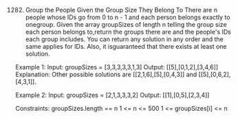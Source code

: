 1282. Group the People Given the Group Size They Belong To
There are n people whose IDs go from 0 to n - 1 and each person belongs exactly to onegroup. Given the array groupSizes of length n telling the group size each person belongs to,return the groups there are and the people's IDs each group includes.
You can return any solution in any order and the same applies for IDs. Also, it isguaranteed that there exists at least one solution.

Example 1:
Input: groupSizes = [3,3,3,3,3,1,3]
Output: [[5],[0,1,2],[3,4,6]]
Explanation: 
Other possible solutions are [[2,1,6],[5],[0,4,3]] and [[5],[0,6,2],[4,3,1]].

Example 2:
Input: groupSizes = [2,1,3,3,3,2]
Output: [[1],[0,5],[2,3,4]]

Constraints:
groupSizes.length == n
1 <= n <= 500
1 <= groupSizes[i] <= n
